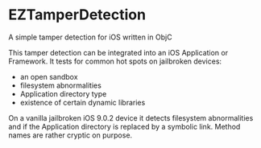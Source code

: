 # EZTamperDetection
A simple tamper detection for iOS written in ObjC

This tamper detection can be integrated into an iOS Application or Framework. It tests for common hot spots on jailbroken devices:

* an open sandbox
* filesystem abnormalities
* Application directory type
* existence of certain dynamic libraries

On a vanilla jailbroken iOS 9.0.2 device it detects filesystem abnormalities and if the Application directory is replaced by a symbolic link. Method names are rather cryptic on purpose.
